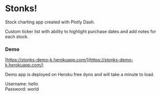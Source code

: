 # Stonks! 
Stock charting app created with Plotly Dash.

Custom ticker list with ability to highlight purchase dates and add notes for each stock. 

### Demo
[https://stonks-demo-k.herokuapp.com/](https://stonks-demo-k.herokuapp.com/)

Demo app is deployed on Heroku free dyno and will take a minute to load. 

Username: hello  
Password: world  


